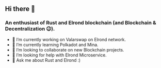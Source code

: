 ## Hi there 👋

### An enthusiast of Rust and Elrond blockchain (and Blockchain & Decentralization 😉).

- 🔭 I’m currently working on Valarswap on Elrond network.
- 🌱 I’m currently learning Polkadot and Mina.
- 👯 I’m looking to collaborate on new Blockchain projects.
- 🤔 I’m looking for help with Elrond Microservice.
- 💬 Ask me about Rust and Elrond :)

<!--
- 📫 How to reach me: ...
- 😄 Pronouns: ...
- ⚡ Fun fact: ...
-->
